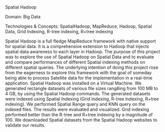 Spatial Hadoop

Domain: Big Data

Technologies & Concepts: SpatialHadoop, MapReduce, Hadoop, Spatial Data, Grid Indexing, R-tree indexing, R+tree indexing

Spatial Hadoop is a full fledge MapReduce framework with native support for spatial data. It is a comprehensive extension to Hadoop that injects spatial data awareness to each layer in Hadoop. 
The purpose of this project was to explore the use of Spatial Hadoop on Spatial Data and to evaluate and compare performances of different Spatial indexing methods on different spatial queries. The underlying intention of doing this project rose from the eagerness to explore this framework with the goal of someday being able to process Satellite data for the implementation in a real-time application.
Spatial Hadoop was installed on a Virtual Machine.
We generated rectangle datasets of various file sizes rang8ing from 100 MB to 4 GB, by using the Spatial Hadoop commands.
The generated datasets were indexed using Spatial Indexing (Grid Indexing, R-tree indexing, R+tree indexing).
We performed Spatial Range query and KNN query on the indexed files. The results were evaluated and visualized.
Grid indexing performed better than the R-tree and R+tree indexing by a magnitude of 100.
We downloaded Spatial datasets from the Spatial Hadoop websites to validate our results.
